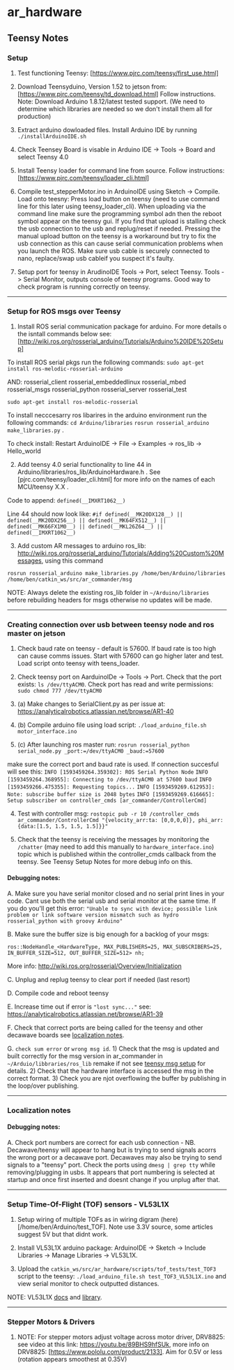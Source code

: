 # ar_hardware

## Teensy Notes

### Setup

1. Test functioning Teensy: [https://www.pjrc.com/teensy/first_use.html]

2. Download Teensyduino, Version 1.52 to jetson from: [https://www.pjrc.com/teensy/td_download.html]
Follow instructions. Note: Download Arduino 1.8.12/latest tested support. (We need to determine which libraries are needed so we don't install them all for production)

3. Extract arduino dowloaded files. Install Arduino IDE by running `./installArduinoIDE.sh`

4. Check Teensey Board is visable in Arduino IDE -> Tools -> Board and select Teensy 4.0

5. Install Teensy loader for command line from source. Follow instructions: [https://www.pjrc.com/teensy/loader_cli.html]

6. Compile test_stepperMotor.ino in ArduinoIDE using Sketch -> Compile. Load onto teesny: Press load button on teensy (need to use command line for this later using teensy_loader_cli). When uploading via the command line make sure the programming symbol adn then the reboot symbol appear on the teensy gui. If you find that upload is stalling check the usb connection to the usb and replug/reset if needed. Pressing the manual upload button on the teensy is a workaround but try to fix the usb connection as this can cause serial communication problems when you launch the ROS. Make sure usb cable is securely connected to nano, replace/swap usb cableif you suspect it's faulty.

7. Setup port for teensy in ArudinoIDE Tools -> Port, select Teensy. Tools -> Serial Monitor, outputs console of teensy programs. Good way to check program is running correctly on teensy.


-----------------------------------------------------------------------------------------------------

### Setup for ROS msgs over Teensy

1. Install ROS serial communication package for arduino. For more details o the isntall commands below see: [http://wiki.ros.org/rosserial_arduino/Tutorials/Arduino%20IDE%20Setup]

To install ROS serial pkgs run the following commands:
`sudo apt-get install ros-melodic-rosserial-arduino `

AND:
rosserial_client
rosserial_embeddedlinux
rosserial_mbed
rosserial_msgs
rosserial_python
rosserial_server
rosserial_test

`sudo apt-get install ros-melodic-rosserial`

To install necccesarry ros libarires in the arduino environment run the following commands:
`cd Arduino/libraries`
`rosrun rosserial_arduino make_libraries.py` .

To check install:
Restart ArduinoIDE -> File -> Examples -> ros_lib -> Hello_world

2. Add teensy 4.0 serial functionality to line 44 in Arduino/libraries/ros_lib/ArduinoHardware.h . See [pjrc.com/teensy/loader_cli.html] for more info on the names of each MCU/teensy X.X .

Code to append: `defined(__IMXRT1062__)`

Line 44 should now look like:
`#if defined(__MK20DX128__) || defined(__MK20DX256__) || defined(__MK64FX512__) || defined(__MK66FX1M0__) || defined(__MKL26Z64__) || defined(__IMXRT1062__)`

3. Add custom AR messages to arduino ros_lib: http://wiki.ros.org/rosserial_arduino/Tutorials/Adding%20Custom%20Messages, using this command

`rosrun rosserial_arduino make_libraries.py /home/ben/Arduino/libraries /home/ben/catkin_ws/src/ar_commander/msg`

NOTE: Always delete the existing ros_lib folder in `~/Arduino/libraries` before rebuilding headers for msgs otherwise no updates will be made.


------------------------------------------------------------------------------------------------

### Creating connection over usb between teensy node and ros master on jetson

1. Check baud rate on teensy - default is 57600. If baud rate is too high can cause comms issues. Start with 57600 can go higher later and test. Load script onto teensy with teens_loader.

2. Check teensy port on AarduinoIDe -> Tools -> Port. Check that the port exists: `ls /dev/ttyACM0`. Check port has read and write permissions: `sudo chmod 777 /dev/ttyACM0`

3. (a) Make changes to SerialClient.py as per issue at: https://analyticalrobotics.atlassian.net/browse/AR1-40

3. (b) Compile arduino file using load script: `./load_arduino_file.sh motor_interface.ino`

3. (c) After launching ros master run: `rosrun rosserial_python serial_node.py _port:=/dev/ttyACM0 _baud:=57600`

make sure the correct port and baud rate is used. If connection succesful will see this:
`INFO [1593459264.359302]: ROS Serial Python Node`
`INFO [1593459264.368955]: Connecting to /dev/ttyACM0 at 57600 baud`
`INFO [1593459266.475355]: Requesting topics...`
`INFO [1593459269.612953]: Note: subscribe buffer size is 2048 bytes`
`INFO [1593459269.616665]: Setup subscriber on controller_cmds [ar_commander/ControllerCmd]`


4. Test with controller msg: `rostopic pub -r 10 /controller_cmds ar_commander/ControllerCmd "{velocity_arr:ta: [0,0,0,0]}, phi_arr: {data:[1.5, 1.5, 1.5, 1.5]}}"`


5. Check that the teensy is receiving the messages by monitoring the `/chatter` (may need to add this manually to `hardware_interface.ino`) topic which is published within the controller_cmds callback from the teensy. See Teensy Setup Notes for more debug info on this.

#### Debugging notes:

A. Make sure you have serial monitor closed and no serial print lines in your code. Cant use both the serial usb and serial monitor at the same time. If you do you'll get this error: `"Unable to sync with device; possible link problem or link software version mismatch such as hydro rosserial_python with groovy Arduino"`

B. Make sure the buffer size is big enough for a backlog of your msgs:

`ros::NodeHandle_<HardwareType, MAX_PUBLISHERS=25, MAX_SUBSCRIBERS=25, IN_BUFFER_SIZE=512, OUT_BUFFER_SIZE=512> nh;`

More info: http://wiki.ros.org/rosserial/Overview/Initialization

C. Unplug and replug teensy to clear port if needed (last resort)

D. Compile code and reboot teensy

E. Increase time out if error is  `"lost sync..."` see: https://analyticalrobotics.atlassian.net/browse/AR1-39

F. Check that correct ports are being called for the teensy and other decawave boards see [localization notes](#localization-notes).

G. `check sum error` or `wrong msg id`. 1) Check that the msg is updated and built correctly for the msg version in ar_commander in `~/Arduio/libbraries/ros_lib` remake if not see [teensy msg setup](#setup-for-ros-msgs-over-teensy) for details. 2) Check that the hardware interface is accessed the msg in the correct format. 3) Check you are  njot overflowing the buffer by publishing in the loop/over publishing.


---------------------------------------------------------------------------------------------------

### Localization notes

#### Debugging notes:

A. Check port numbers are correct for each usb connection - NB. Decawave/teensy will appear to hang but is trying to send signals acorrs the wrong port or a decawave port. Decawaves may also be trying to send signals to a "teensy" port. Check the ports using `dmesg | grep tty` while removing/plugging in usbs. It appears that port numbering is selected at startup and once first inserted and doesnt change if you unplug after that.



---------------------------------------------------------------------------------------------------

### Setup Time-Of-Flight (TOF) sensors - VL53L1X

1. Setup wiring of multiple TOFs as in wiring digram (here)[/home/ben/Arduino/test_TOF]. Note use 3.3V source, some articles suggest 5V but that didnt work.

2. Install VL53L1X arduino package: ArduinoIDE -> Sketch -> Include Libraries -> Manage Libraries -> VL53L1X.

3. Upload the `catkin_ws/src/ar_hardware/scripts/tof_tests/test_TOF3` script to the teensy: `./load_arduino_file.sh test_TOF3_VL53L1X.ino` and view serial monitor to check outputted distances.

NOTE: VL53L1X [docs](https://github.com/pololu/vl53l1x-arduino) and [library](https://www.pololu.com/product/3415).

---------------------------------------------------------------------------------------------------

### Stepper Motors & Drivers

1. NOTE: For stepper motors adjust voltage across motor driver, DRV8825: see video at this link: https://youtu.be/89BHS9hfSUk, more info on DRV8825: [https://www.pololu.com/product/2133]. Aim for 0.5V or less (rotation appears smoothest at 0.35V)

